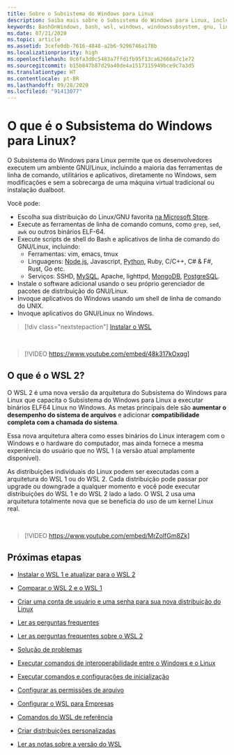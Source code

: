 ```yaml
---
title: Sobre o Subsistema do Windows para Linux
description: Saiba mais sobre o Subsistema do Windows para Linux, incluindo informações sobre diferentes versões e de que maneira você pode usá-las.
keywords: BashOnWindows, bash, wsl, windows, windowssubsystem, gnu, linux
ms.date: 07/21/2020
ms.topic: article
ms.assetid: 3cefe0db-7616-4848-a2b6-9296746a178b
ms.localizationpriority: high
ms.openlocfilehash: 0c6fa3d0c5483a7ffd1fb95f13ca62666a7c1e72
ms.sourcegitcommit: b15b847b87d29a40de4a1517315949bce9c7a3d5
ms.translationtype: HT
ms.contentlocale: pt-BR
ms.lasthandoff: 09/28/2020
ms.locfileid: "91413077"
---
```

# <a name="what-is-the-windows-subsystem-for-linux"></a>O que é o Subsistema do Windows para Linux?

O Subsistema do Windows para Linux permite que os desenvolvedores executem um ambiente GNU/Linux, incluindo a maioria das ferramentas de linha de comando, utilitários e aplicativos, diretamente no Windows, sem modificações e sem a sobrecarga de uma máquina virtual tradicional ou instalação dualboot.

Você pode:

* Escolha sua distribuição do Linux/GNU favorita [na Microsoft Store](https://aka.ms/wslstore).
* Execute as ferramentas de linha de comando comuns, como `grep`, `sed`, `awk` ou outros binários ELF-64.
* Execute scripts de shell do Bash e aplicativos de linha de comando do GNU/Linux, incluindo:  
    * Ferramentas: vim, emacs, tmux
    * Linguagens: [Node.js](/windows/nodejs/setup-on-wsl2), Javascript, [Python](/windows/python/web-frameworks), Ruby, C/C++, C# & F#, Rust, Go etc.
    * Serviços: SSHD, [MySQL](./tutorials/wsl-database.md), Apache, lighttpd, [MongoDB](./tutorials/wsl-database.md), [PostgreSQL](./tutorials/wsl-database.md).
* Instale o software adicional usando o seu próprio gerenciador de pacotes de distribuição do GNU/Linux.
* Invoque aplicativos do Windows usando um shell de linha de comando do UNIX.
* Invoque aplicativos do GNU/Linux no Windows.

> [!div class="nextstepaction"]
> [Instalar o WSL](install-win10.md)

<br>

> [!VIDEO https://www.youtube.com/embed/48k317kOxqg]

## <a name="what-is-wsl-2"></a>O que é o WSL 2?

O WSL 2 é uma nova versão da arquitetura do Subsistema do Windows para Linux que capacita o Subsistema do Windows para Linux a executar binários ELF64 Linux no Windows. As metas principais dele são **aumentar o desempenho do sistema de arquivos** e adicionar **compatibilidade completa com a chamada do sistema**.

Essa nova arquitetura altera como esses binários do Linux interagem com o Windows e o hardware do computador, mas ainda fornece a mesma experiência do usuário que no WSL 1 (a versão atual amplamente disponível).

As distribuições individuais do Linux podem ser executadas com a arquitetura do WSL 1 ou do WSL 2. Cada distribuição pode passar por upgrade ou downgrade a qualquer momento e você pode executar distribuições do WSL 1 e do WSL 2 lado a lado. O WSL 2 usa uma arquitetura totalmente nova que se beneficia do uso de um kernel Linux real.

<br>

> [!VIDEO https://www.youtube.com/embed/MrZolfGm8Zk]

## <a name="next-steps"></a>Próximas etapas

* [Instalar o WSL 1 e atualizar para o WSL 2](./install-win10.md)

* [Comparar o WSL 2 e o WSL 1](./compare-versions.md)

* [Criar uma conta de usuário e uma senha para sua nova distribuição do Linux](./user-support.md)

* [Ler as perguntas frequentes](./faq.md)

* [Ler as perguntas frequentes sobre o WSL 2](./wsl2-faq.md)

* [Solução de problemas](./troubleshooting.md)

* [Executar comandos de interoperabilidade entre o Windows e o Linux](./interop.md)

* [Executar comandos e configurações de inicialização](./wsl-config.md)

* [Configurar as permissões de arquivo](./file-permissions.md)

* [Configurar o WSL para Empresas](./enterprise.md)

* [Comandos do WSL de referência](./reference.md)

* [Criar distribuições personalizadas](./build-custom-distro.md)

* [Ler as notas sobre a versão do WSL](./release-notes.md)